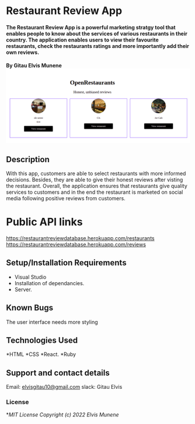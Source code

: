 # Restaurant Review App
####  The Restaurant Review App is a powerful marketing stratgy tool that enables people to know about the services of various restaurants in their country. The application enables users to view their favourite restaurants, check the restaurants ratings and more importantly add their own reviews. 


#### By **Gitau Elvis Munene**![java-app](./public/images/restaurant_review.png)
## Description
With this app, customers are able to select restaurants with more informed decisions. Besides, they are able to give their honest reviews after visting the restaurant. Overall, the application ensures that restaurants give quality services to customers and in the end the restaurant is marketed on social media following positive reviews from customers.

# Public API links
https://restaurantreviewdatabase.herokuapp.com/restaurants
https://restaurantreviewdatabase.herokuapp.com/reviews
## Setup/Installation Requirements
* Visual Studio
* Installation of dependancies.
* Server.
## Known Bugs
The user interface needs more styling
## Technologies Used
*HTML
*CSS
*React.
*Ruby
## Support and contact details
Email: elvisgitau10@gmail.com
slack: Gitau Elvis

### License
 **MIT License Copyright (c) 2022 Elvis Munene*

